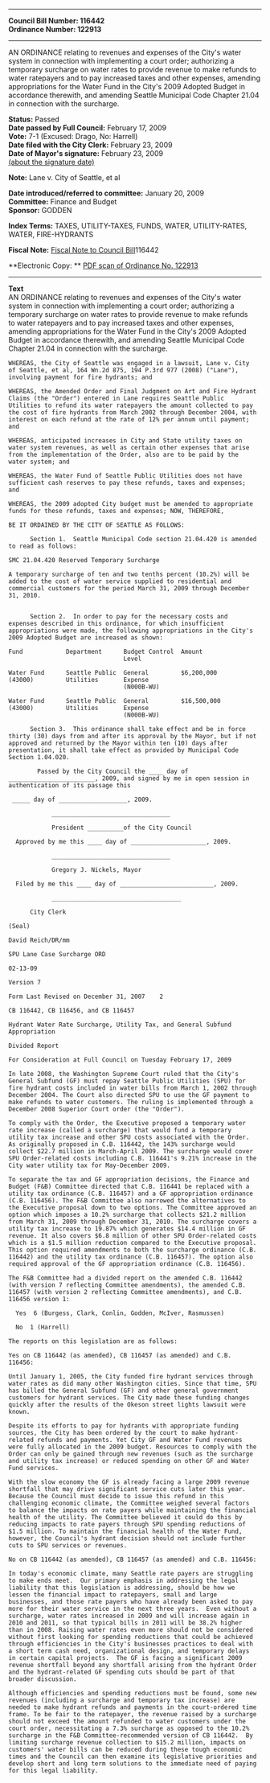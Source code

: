 * * * * *  
  
**Council Bill Number: [](#h0)[](#h2)116442**   
**Ordinance Number: 122913**  
  
* * * * *  
  
AN ORDINANCE relating to revenues and expenses of the City's water system in connection with implementing a court order; authorizing a temporary surcharge on water rates to provide revenue to make refunds to water ratepayers and to pay increased taxes and other expenses, amending appropriations for the Water Fund in the City's 2009 Adopted Budget in accordance therewith, and amending Seattle Municipal Code Chapter 21.04 in connection with the surcharge.  
  
**Status:** Passed   
**Date passed by Full Council:** February 17, 2009   
**Vote:** 7-1 (Excused: Drago, No: Harrell)   
**Date filed with the City Clerk:** February 23, 2009   
**Date of Mayor's signature:** February 23, 2009   
[(about the signature date)](/~public/approvaldate.htm)   
  
**Note:** Lane v. City of Seattle, et al  
  
  
**Date introduced/referred to committee:** January 20, 2009   
**Committee:** Finance and Budget   
**Sponsor:** GODDEN   
  
**Index Terms:** TAXES, UTILITY-TAXES, FUNDS, WATER, UTILITY-RATES, WATER, FIRE-HYDRANTS  
  
**Fiscal Note:** [Fiscal Note to Council Bill](http://clerk.seattle.gov/~public/fnote/116442.htm)[](#h1)[](#h3)116442  
  
**Electronic Copy: ** [PDF scan of Ordinance No. 122913](/~archives/Ordinances/Ord_122913.pdf)  
  
* * * * *  
  
**Text**  
    AN ORDINANCE relating to revenues and expenses of the City's water  
    system in connection with implementing a court order; authorizing a  
    temporary surcharge on water rates to provide revenue to make refunds  
    to water ratepayers and to pay increased taxes and other expenses,  
    amending appropriations for the Water Fund in the City's 2009 Adopted  
    Budget in accordance therewith, and amending Seattle Municipal Code  
    Chapter 21.04 in connection with the surcharge.  
  
    WHEREAS, the City of Seattle was engaged in a lawsuit, Lane v. City  
    of Seattle, et al, 164 Wn.2d 875, 194 P.3rd 977 (2008) ("Lane"),  
    involving payment for fire hydrants; and  
  
    WHEREAS, the Amended Order and Final Judgment on Art and Fire Hydrant  
    Claims (the "Order") entered in Lane requires Seattle Public  
    Utilities to refund its water ratepayers the amount collected to pay  
    the cost of fire hydrants from March 2002 through December 2004, with  
    interest on each refund at the rate of 12% per annum until payment;  
    and  
  
    WHEREAS, anticipated increases in City and State utility taxes on  
    water system revenues, as well as certain other expenses that arise  
    from the implementation of the Order, also are to be paid by the  
    water system; and  
  
    WHEREAS, the Water Fund of Seattle Public Utilities does not have  
    sufficient cash reserves to pay these refunds, taxes and expenses;  
    and  
  
    WHEREAS, the 2009 adopted City budget must be amended to appropriate  
    funds for these refunds, taxes and expenses; NOW, THEREFORE,  
  
    BE IT ORDAINED BY THE CITY OF SEATTLE AS FOLLOWS:  
  
          Section 1.  Seattle Municipal Code section 21.04.420 is amended  
    to read as follows:  
  
    SMC 21.04.420 Reserved Temporary Surcharge  
  
    A temporary surcharge of ten and two tenths percent (10.2%) will be  
    added to the cost of water service supplied to residential and  
    commercial customers for the period March 31, 2009 through December  
    31, 2010.  
  
  
          Section 2.  In order to pay for the necessary costs and  
    expenses described in this ordinance, for which insufficient  
    appropriations were made, the following appropriations in the City's  
    2009 Adopted Budget are increased as shown:  
  
    Fund            Department      Budget Control  Amount  
                                    Level  
  
    Water Fund      Seattle Public  General         $6,200,000  
    (43000)         Utilities       Expense  
                                    (N000B-WU)  
  
    Water Fund      Seattle Public  General         $16,500,000  
    (43000)         Utilities       Expense  
                                    (N000B-WU)  
  
          Section 3.  This ordinance shall take effect and be in force  
    thirty (30) days from and after its approval by the Mayor, but if not  
    approved and returned by the Mayor within ten (10) days after  
    presentation, it shall take effect as provided by Municipal Code  
    Section 1.04.020.  
  
            Passed by the City Council the ____ day of  
    ________________________, 2009, and signed by me in open session in  
    authentication of its passage this  
  
     _____ day of ___________________, 2009.  
  
                _________________________________  
  
                President __________of the City Council  
  
      Approved by me this ____ day of _____________________, 2009.  
  
                _________________________________  
  
                Gregory J. Nickels, Mayor  
  
      Filed by me this ____ day of __________________________, 2009.  
  
                ____________________________________  
  
          City Clerk  
  
    (Seal)  
  
    David Reich/DR/mm  
  
    SPU Lane Case Surcharge ORD  
  
    02-13-09  
  
    Version 7  
  
    Form Last Revised on December 31, 2007    2  
  
    CB 116442, CB 116456, and CB 116457  
  
    Hydrant Water Rate Surcharge, Utility Tax, and General Subfund  
    Appropriation  
  
    Divided Report  
  
    For Consideration at Full Council on Tuesday February 17, 2009  
  
    In late 2008, the Washington Supreme Court ruled that the City's  
    General Subfund (GF) must repay Seattle Public Utilities (SPU) for  
    fire hydrant costs included in water bills from March 1, 2002 through  
    December 2004. The Court also directed SPU to use the GF payment to  
    make refunds to water customers. The ruling is implemented through a  
    December 2008 Superior Court order (the "Order").  
  
    To comply with the Order, the Executive proposed a temporary water  
    rate increase (called a surcharge) that would fund a temporary  
    utility tax increase and other SPU costs associated with the Order.  
    As originally proposed in C.B. 116442, the 143% surcharge would  
    collect $22.7 million in March-April 2009. The surcharge would cover  
    SPU Order-related costs including C.B. 116441's 9.21% increase in the  
    City water utility tax for May-December 2009.  
  
    To separate the tax and GF appropriation decisions, the Finance and  
    Budget (F&B) Committee directed that C.B. 116441 be replaced with a  
    utility tax ordinance (C.B. 116457) and a GF appropriation ordinance  
    (C.B. 116456). The F&B Committee also narrowed the alternatives to  
    the Executive proposal down to two options. The Committee approved an  
    option which imposes a 10.2% surcharge that collects $21.2 million  
    from March 31, 2009 through December 31, 2010. The surcharge covers a  
    utility tax increase to 19.87% which generates $14.4 million in GF  
    revenue. It also covers $6.8 million of other SPU Order-related costs  
    which is a $1.5 million reduction compared to the Executive proposal.  
    This option required amendments to both the surcharge ordinance (C.B.  
    116442) and the utility tax ordinance (C.B. 116457). The option also  
    required approval of the GF appropriation ordinance (C.B. 116456).  
  
    The F&B Committee had a divided report on the amended C.B. 116442  
    (with version 7 reflecting Committee amendments), the amended C.B.  
    116457 (with version 2 reflecting Committee amendments), and C.B.  
    116456 version 1:  
  
      Yes  6 (Burgess, Clark, Conlin, Godden, McIver, Rasmussen)  
  
      No  1 (Harrell)  
  
    The reports on this legislation are as follows:  
  
    Yes on CB 116442 (as amended), CB 116457 (as amended) and C.B.  
    116456:  
  
    Until January 1, 2005, the City funded fire hydrant services through  
    water rates as did many other Washington cities. Since that time, SPU  
    has billed the General Subfund (GF) and other general government  
    customers for hydrant services. The City made these funding changes  
    quickly after the results of the Okeson street lights lawsuit were  
    known.  
  
    Despite its efforts to pay for hydrants with appropriate funding  
    sources, the City has been ordered by the court to make hydrant-  
    related refunds and payments. Yet City GF and Water Fund revenues  
    were fully allocated in the 2009 budget. Resources to comply with the  
    Order can only be gained through new revenues (such as the surcharge  
    and utility tax increase) or reduced spending on other GF and Water  
    Fund services.  
  
    With the slow economy the GF is already facing a large 2009 revenue  
    shortfall that may drive significant service cuts later this year.  
    Because the Council must decide to issue this refund in this  
    challenging economic climate, the Committee weighed several factors  
    to balance the impacts on rate payers while maintaining the financial  
    health of the utility. The Committee believed it could do this by  
    reducing impacts to rate payers through SPU spending reductions of  
    $1.5 million. To maintain the financial health of the Water Fund,  
    however, the Council's hydrant decision should not include further  
    cuts to SPU services or revenues.  
  
    No on CB 116442 (as amended), CB 116457 (as amended) and C.B. 116456:  
  
    In today's economic climate, many Seattle rate payers are struggling  
    to make ends meet.  Our primary emphasis in addressing the legal  
    liability that this legislation is addressing, should be how we  
    lessen the financial impact to ratepayers, small and large  
    businesses, and those rate payers who have already been asked to pay  
    more for their water service in the next three years.  Even without a  
    surcharge, water rates increased in 2009 and will increase again in  
    2010 and 2011, so that typical bills in 2011 will be 38.2% higher  
    than in 2008. Raising water rates even more should not be considered  
    without first looking for spending reductions that could be achieved  
    through efficiencies in the City's businesses practices to deal with  
    a short term cash need, organizational design, and temporary delays  
    in certain capital projects.  The GF is facing a significant 2009  
    revenue shortfall beyond any shortfall arising from the hydrant Order  
    and the hydrant-related GF spending cuts should be part of that  
    broader discussion.  
  
    Although efficiencies and spending reductions must be found, some new  
    revenues (including a surcharge and temporary tax increase) are  
    needed to make hydrant refunds and payments in the court-ordered time  
    frame. To be fair to the ratepayer, the revenue raised by a surcharge  
    should not exceed the amount refunded to water customers under the  
    court order, necessitating a 7.3% surcharge as opposed to the 10.2%  
    surcharge in the F&B Committee-recommended version of CB 116442.  By  
    limiting surcharge revenue collection to $15.2 million, impacts on  
    customers' water bills can be reduced during these tough economic  
    times and the Council can then examine its legislative priorities and  
    develop short and long term solutions to the immediate need of paying  
    for this legal liability.  
